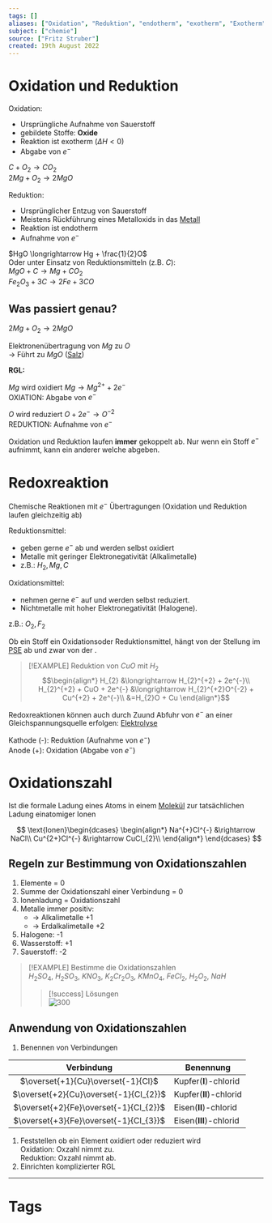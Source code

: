 ```yaml
---
tags: []
aliases: ["Oxidation", "Reduktion", "endotherm", "exotherm", "Exotherm", "Endotherm", "Redoxreaktion", "Redoxpaare", "Redoxpaar"]
subject: ["chemie"]
source: ["Fritz Struber"]
created: 19th August 2022
---
```


# Oxidation und Reduktion

Oxidation: 
- Ursprüngliche Aufnahme von Sauerstoff
- gebildete Stoffe: **Oxide**
- Reaktion ist exotherm ($\Delta H<0$)
- Abgabe von $e^{-}$ 

$C+O_{2}\longrightarrow CO_{2}$  
$2Mg+O_{2} \longrightarrow 2MgO$

Reduktion: 
- Ursprünglicher Entzug von Sauerstoff
- Meistens Rückführung eines Metalloxids in das [Metall](Metallbindung.md)
- Reaktion ist endotherm 
- Aufnahme von $e^{-}$ 

$HgO \longrightarrow Hg + \frac{1}{2}O$  
Oder unter Einsatz von Reduktionsmitteln (z.B. $C$):  
$MgO + C \longrightarrow Mg + CO_{2}$  
$Fe_{2}O_{3} + 3C \longrightarrow 2Fe + 3CO$

## Was passiert genau?

$2Mg+O_{2}\longrightarrow2MgO$

Elektronenübertragung von $Mg$ zu $O$  
$\rightarrow$ Führt zu $MgO$ ([Salz](Ionenbindung.md))

**RGL:**

$Mg$ wird oxidiert $Mg \longrightarrow Mg^{2+}+2e^{-}$  
OXIATION: Abgabe von $e^{-}$ 

$O$ wird reduziert $O+2e^{-}\longrightarrow O^{-2}$  
REDUKTION: Aufnahme von $e^{-}$ 

Oxidation und Reduktion laufen **immer** gekoppelt ab. Nur wenn ein Stoff $e^{-}$ aufnimmt, kann ein anderer welche abgeben.

# Redoxreaktion

Chemische Reaktionen mit $e^{-}$ Übertragungen (Oxidation und Reduktion laufen gleichzeitig ab)

Reduktionsmittel:
- geben gerne $e^{-}$ ab und werden selbst oxidiert
- Metalle mit geringer Elektronegativität (Alkalimetalle)
 - z.B.: $H_{2}, Mg, C$ 

Oxidationsmittel:
- nehmen gerne $e^{-}$ auf und werden selbst reduziert.
- Nichtmetalle mit hoher Elektronegativität (Halogene). 

z.B.: $O_{2}, F_{2}$ 

Ob ein Stoff ein Oxidationsoder Reduktionsmittel, hängt von der Stellung im [PSE](Periodensystem%20der%20Elemente.md) ab und zwar von der [](Periodensystem%20der%20Elemente.md#Elektronegativität%20EN|Elektronegativität%20(EN)).

> [!EXAMPLE] Reduktion von $CuO$ mit $H_{2}$
> $$\begin{align*}
> H_{2} &\longrightarrow H_{2}^{+2} + 2e^{-}\\
> H_{2}^{+2} + CuO + 2e^{-} &\longrightarrow H_{2}^{+2}O^{-2} + Cu^{+2} + 2e^{-}\\
> &=H_{2}O + Cu
> \end{align*}$$

Redoxreaktionen können auch durch Zuund Abfuhr von $e^{-}$ an einer Gleichspannungsquelle erfolgen: [Elektrolyse](Elektrochemie.md)

Kathode (-): Reduktion (Aufnahme von $e^{-}$)  
Anode (+): Oxidation (Abgabe von $e^{-}$) 

# Oxidationszahl

Ist die formale Ladung eines Atoms in einem [Molekül](Atombindung.md) zur tatsächlichen Ladung einatomiger Ionen

$$
\text{Ionen}\begin{dcases}
\begin{align*}
Na^{+}Cl^{-} &\rightarrow NaCl\\
Cu^{2+}Cl^{-} &\rightarrow CuCl_{2}\\
\end{align*}
\end{dcases}
$$

## Regeln zur Bestimmung von Oxidationszahlen

1. Elemente = 0
2. Summe der Oxidationszahl einer Verbindung = 0
3. Ionenladung = Oxidationszahl
4. Metalle immer positiv:
	- $\rightarrow$ Alkalimetalle +1 
	- $\rightarrow$ Erdalkalimetalle +2 
5. Halogene: -1
6. Wasserstoff: +1
7. Sauerstoff: -2

 > [!EXAMPLE] Bestimme die Oxidationszahlen  
 > $H_{2}SO_{4}$, $H_{2}SO_{3}$, $KNO_{3}$, $K_{2}Cr_{2}O_{3}$, $KMnO_{4}$, $FeCl_{2}$, $H_{2}O_{2}$, $NaH$
 > > [!success] Lösungen  
 > > ![300](LSG-oxzahlen.png)

## Anwendung von Oxidationszahlen

1. Benennen von Verbindungen

|               Verbindung               | Benennung          |
|:--------------------------------------:| ------------------ |
|   $\overset{+1}{Cu}\overset{-1}{Cl}$   | Kupfer(**I**)-chlorid  |
| $\overset{+2}{Cu}\overset{-1}{Cl_{2}}$ | Kupfer(**II**)-chlorid |
| $\overset{+2}{Fe}\overset{-1}{Cl_{2}}$ | Eisen(**II**)-chlorid  |
| $\overset{+3}{Fe}\overset{-1}{Cl_{3}}$ | Eisen(**III**)-chlorid |

1. Feststellen ob ein Element oxidiert oder reduziert wird  
   Oxidation: Oxzahl nimmt zu.  
   Reduktion: Oxzahl nimmt ab.
2. Einrichten komplizierter RGL

---

# Tags